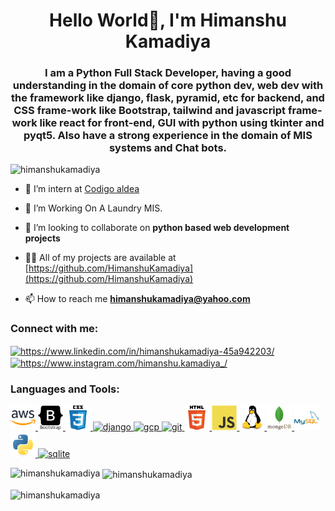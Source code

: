 <h1 align="center">Hello World👋, I'm Himanshu Kamadiya</h1>
<h3 align="center">
I am a Python Full Stack Developer, having a good understanding in the domain of core python dev, web dev with the framework like django, flask, pyramid, etc for backend, and CSS frame-work like Bootstrap, tailwind and javascript frame-work like react for front-end, GUI with python using tkinter and pyqt5. Also have a strong experience in the domain of MIS systems and Chat bots.</h3>

<p align="left"> <img src="https://komarev.com/ghpvc/?username=himanshukamadiya&label=Profile%20views&color=0e75b6&style=flat" alt="himanshukamadiya" /> </p>

- 🔭 I’m intern at [Codigo aldea](https://github.com/CodigoAldea)

- 🔭 I’m Working On A Laundry MIS.

- 👯 I’m looking to collaborate on **python based web development projects**

- 👨‍💻 All of my projects are available at [https://github.com/HimanshuKamadiya](https://github.com/HimanshuKamadiya)

- 📫 How to reach me **himanshukamadiya@yahoo.com**

<h3 align="left">Connect with me:</h3>
<p align="left">
<a href="https://linkedin.com/in/https://www.linkedin.com/in/himanshukamadiya-45a942203/" target="blank"><img align="center" src="https://raw.githubusercontent.com/rahuldkjain/github-profile-readme-generator/master/src/images/icons/Social/linked-in-alt.svg" alt="https://www.linkedin.com/in/himanshukamadiya-45a942203/" height="30" width="40" /></a>
<a href="https://instagram.com/https://www.instagram.com/himanshu.kamadiya_/" target="blank"><img align="center" src="https://raw.githubusercontent.com/rahuldkjain/github-profile-readme-generator/master/src/images/icons/Social/instagram.svg" alt="https://www.instagram.com/himanshu.kamadiya_/" height="30" width="40" /></a>
</p>

<h3 align="left">Languages and Tools:</h3>
<p align="left"> <a href="https://aws.amazon.com" target="_blank" rel="noreferrer"> <img src="https://raw.githubusercontent.com/devicons/devicon/master/icons/amazonwebservices/amazonwebservices-original-wordmark.svg" alt="aws" width="40" height="40"/> </a> <a href="https://getbootstrap.com" target="_blank" rel="noreferrer"> <img src="https://raw.githubusercontent.com/devicons/devicon/master/icons/bootstrap/bootstrap-plain-wordmark.svg" alt="bootstrap" width="40" height="40"/> </a> <a href="https://www.w3schools.com/css/" target="_blank" rel="noreferrer"> <img src="https://raw.githubusercontent.com/devicons/devicon/master/icons/css3/css3-original-wordmark.svg" alt="css3" width="40" height="40"/> </a> <a href="https://www.djangoproject.com/" target="_blank" rel="noreferrer"> <img src="https://cdn.worldvectorlogo.com/logos/django.svg" alt="django" width="40" height="40"/> </a> <a href="https://cloud.google.com" target="_blank" rel="noreferrer"> <img src="https://www.vectorlogo.zone/logos/google_cloud/google_cloud-icon.svg" alt="gcp" width="40" height="40"/> </a> <a href="https://git-scm.com/" target="_blank" rel="noreferrer"> <img src="https://www.vectorlogo.zone/logos/git-scm/git-scm-icon.svg" alt="git" width="40" height="40"/> </a> <a href="https://www.w3.org/html/" target="_blank" rel="noreferrer"> <img src="https://raw.githubusercontent.com/devicons/devicon/master/icons/html5/html5-original-wordmark.svg" alt="html5" width="40" height="40"/> </a> <a href="https://developer.mozilla.org/en-US/docs/Web/JavaScript" target="_blank" rel="noreferrer"> <img src="https://raw.githubusercontent.com/devicons/devicon/master/icons/javascript/javascript-original.svg" alt="javascript" width="40" height="40"/> </a> <a href="https://www.linux.org/" target="_blank" rel="noreferrer"> <img src="https://raw.githubusercontent.com/devicons/devicon/master/icons/linux/linux-original.svg" alt="linux" width="40" height="40"/> </a> <a href="https://www.mongodb.com/" target="_blank" rel="noreferrer"> <img src="https://raw.githubusercontent.com/devicons/devicon/master/icons/mongodb/mongodb-original-wordmark.svg" alt="mongodb" width="40" height="40"/> </a> <a href="https://www.mysql.com/" target="_blank" rel="noreferrer"> <img src="https://raw.githubusercontent.com/devicons/devicon/master/icons/mysql/mysql-original-wordmark.svg" alt="mysql" width="40" height="40"/> </a> <a href="https://www.python.org" target="_blank" rel="noreferrer"> <img src="https://raw.githubusercontent.com/devicons/devicon/master/icons/python/python-original.svg" alt="python" width="40" height="40"/> </a> <a href="https://www.sqlite.org/" target="_blank" rel="noreferrer"> <img src="https://www.vectorlogo.zone/logos/sqlite/sqlite-icon.svg" alt="sqlite" width="40" height="40"/> </a> </p>

<p><img align="left" src="https://github-readme-stats.vercel.app/api/top-langs?username=himanshukamadiya&show_icons=true&locale=en&layout=compact" alt="himanshukamadiya" /></p>

<p>&nbsp;<img align="center" src="https://github-readme-stats.vercel.app/api?username=himanshukamadiya&show_icons=true&locale=en" alt="himanshukamadiya" /></p>

<p><img align="center" src="https://github-readme-streak-stats.herokuapp.com/?user=himanshukamadiya&" alt="himanshukamadiya" /></p>
